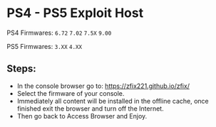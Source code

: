 # PS4 - PS5 Exploit Host
PS4 Firmwares: `6.72` `7.02` `7.5X` `9.00`

PS5 Firmwares: `3.XX` `4.XX`

## Steps:

- In the console browser go to: https://zfix221.github.io/zfix/
- Select the firmware of your console.
- Immediately all content will be installed in the offline cache, once finished exit the browser and turn off the Internet.
- Then go back to Access Browser and Enjoy.
